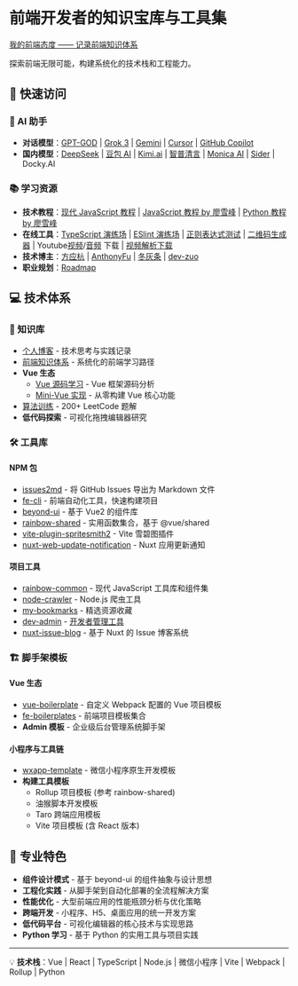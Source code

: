 # 前端开发者的知识宝库与工具集

[我的前端态度 —— 记录前端知识体系](https://yanyue404.github.io/fe-attitude/)

探索前端无限可能，构建系统化的技术栈和工程能力。

## 🚀 快速访问

### 🤖 AI 助手

- **对话模型**：[GPT-GOD](https://gptgod.online/) | [Grok 3](https://grok.com/?referrer=website) | [Gemini](https://gemini.google.com/app/) | [Cursor](https://www.cursor.com/cn) | [GitHub Copilot](https://github.com/copilot)
- **国内模型**：[DeepSeek](https://chat.deepseek.com/) | [豆包 AI](https://www.doubao.com/chat/) | [Kimi.ai](https://kimi.moonshot.cn/) | [智普清言](https://chatglm.cn/) | [Monica AI](https://monica.im/) | [Sider](https://sider.ai/) | Docky.AI

### 📚 学习资源

- **技术教程**：[现代 JavaScript 教程](https://zh.javascript.info/) | [JavaScript 教程 by 廖雪峰](https://www.liaoxuefeng.com/wiki/1022910821149312) | [Python 教程 by 廖雪峰](https://liaoxuefeng.com/books/python/introduction/index.html)
- **在线工具**：[TypeScript 演练场](https://www.typescriptlang.org/zh/play/) | [ESlint 演练场](https://zh-hans.eslint.org/play/) | [正则表达式测试](https://regex101.com/) | [二维码生成器](https://ftest.tk.cn/tk-online/common/smallfunc/#/qrcode/index) | Youtube[视频](https://123videotool.com/zh-cn/youtube-downloader)/[音频](https://ytmp3.la/9OYg/) 下载 | [视频解析下载](https://yt.snapmail100.com/)
- **技术博主**：[方应杭](https://space.bilibili.com/4349808) | [AnthonyFu](https://space.bilibili.com/668380) | [冬灰条](https://space.bilibili.com/8212729) | [dev-zuo](https://space.bilibili.com/486840111)
- **职业规划**：[Roadmap](https://roadmap.sh/roadmaps)

## 💻 技术体系

### 📖 知识库

- [个人博客](https://yanyue404.github.io/blog/) - 技术思考与实践记录
- [前端知识体系](https://yanyue404.github.io/fe-attitude/) - 系统化的前端学习路径
- **Vue 生态**
  - [Vue 源码学习](https://github.com/yanyue404/vue) - Vue 框架源码分析
  - [Mini-Vue 实现](https://github.com/yanyue404/mini-vue) - 从零构建 Vue 核心功能
- [算法训练](https://github.com/yanyue404/leetcode) - 200+ LeetCode 题解
- **低代码探索** - 可视化拖拽编辑器研究

### 🛠️ 工具库

#### NPM 包

- [issues2md](https://github.com/yanyue404/issues2md) - 将 GitHub Issues 导出为 Markdown 文件
- [fe-cli](https://github.com/yanyue404/fe-cli) - 前端自动化工具，快速构建项目
- [beyond-ui](https://github.com/yanyue404/beyond-ui) - 基于 Vue2 的组件库
- [rainbow-shared](https://github.com/yanyue404/rainbow-shared) - 实用函数集合，基于 @vue/shared
- [vite-plugin-spritesmith2](https://github.com/yanyue404/vite-plugin-spritesmith2) - Vite 雪碧图插件
- [nuxt-web-update-notification](https://github.com/yanyue404/nuxt-web-update-notification) - Nuxt 应用更新通知

#### 项目工具

- [rainbow-common](https://github.com/rainbow-design/rainbow-common) - 现代 JavaScript 工具库和组件集
- [node-crawler](https://github.com/yanyue404/node-crawler) - Node.js 爬虫工具
- [my-bookmarks](https://github.com/yanyue404/my-bookmarks) - 精选资源收藏
- [dev-admin](https://github.com/yanyue404/dev-admin) - [开发者管理工具](https://yanyue404.github.io/dev-admin/)
- [nuxt-issue-blog](https://github.com/yanyue404/nuxt-issue-blog) - 基于 Nuxt 的 Issue 博客系统

### 🏗️ 脚手架模板

#### Vue 生态

- [vue-boilerplate](https://github.com/yanyue404/vue-boilerplate) - 自定义 Webpack 配置的 Vue 项目模板
- [fe-boilerplates](https://github.com/rainbow-design/fe-boilerplates) - 前端项目模板集合
- **Admin 模板** - 企业级后台管理系统脚手架

#### 小程序与工具链

- [wxapp-template](https://github.com/rainbow-design/wxapp-template) - 微信小程序原生开发模板
- **构建工具模板**
  - Rollup 项目模板 (参考 rainbow-shared)
  - 油猴脚本开发模板
  - Taro 跨端应用模板
  - Vite 项目模板 (含 React 版本)

## 🔮 专业特色

- **组件设计模式** - 基于 beyond-ui 的组件抽象与设计思想
- **工程化实践** - 从脚手架到自动化部署的全流程解决方案
- **性能优化** - 大型前端应用的性能瓶颈分析与优化策略
- **跨端开发** - 小程序、H5、桌面应用的统一开发方案
- **低代码平台** - 可视化编辑器的核心技术与实现思路
- **Python 学习** - 基于 Python 的实用工具与项目实践

---

💡 **技术栈**：Vue | React | TypeScript | Node.js | 微信小程序 | Vite | Webpack | Rollup | Python
